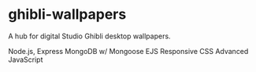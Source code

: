 # ghibli-wallpapers

A hub for digital Studio Ghibli desktop wallpapers.

Node.js, Express
MongoDB w/ Mongoose
EJS
Responsive CSS
Advanced JavaScript
